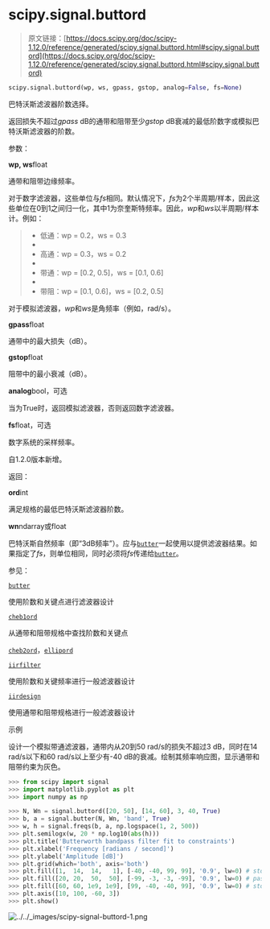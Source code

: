 # scipy.signal.buttord

> 原文链接：[https://docs.scipy.org/doc/scipy-1.12.0/reference/generated/scipy.signal.buttord.html#scipy.signal.buttord](https://docs.scipy.org/doc/scipy-1.12.0/reference/generated/scipy.signal.buttord.html#scipy.signal.buttord)

```py
scipy.signal.buttord(wp, ws, gpass, gstop, analog=False, fs=None)
```

巴特沃斯滤波器阶数选择。

返回损失不超过*gpass* dB的通带和阻带至少*gstop* dB衰减的最低阶数字或模拟巴特沃斯滤波器的阶数。

参数：

**wp, ws**float

通带和阻带边缘频率。

对于数字滤波器，这些单位与*fs*相同。默认情况下，*fs*为2个半周期/样本，因此这些单位在0到1之间归一化，其中1为奈奎斯特频率。因此，*wp*和*ws*以半周期/样本计。例如：

> +   低通：wp = 0.2，ws = 0.3
> +   
> +   高通：wp = 0.3，ws = 0.2
> +   
> +   带通：wp = [0.2, 0.5]，ws = [0.1, 0.6]
> +   
> +   带阻：wp = [0.1, 0.6]，ws = [0.2, 0.5]

对于模拟滤波器，*wp*和*ws*是角频率（例如，rad/s）。

**gpass**float

通带中的最大损失（dB）。

**gstop**float

阻带中的最小衰减（dB）。

**analog**bool，可选

当为True时，返回模拟滤波器，否则返回数字滤波器。

**fs**float，可选

数字系统的采样频率。

自1.2.0版本新增。

返回：

**ord**int

满足规格的最低巴特沃斯滤波器阶数。

**wn**ndarray或float

巴特沃斯自然频率（即“3dB频率”）。应与[`butter`](https://docs.scipy.org/doc/scipy-1.12.0/reference/generated/scipy.signal.butter.html#scipy.signal.butter "scipy.signal.butter")一起使用以提供滤波器结果。如果指定了*fs*，则单位相同，同时必须将*fs*传递给[`butter`](https://docs.scipy.org/doc/scipy-1.12.0/reference/generated/scipy.signal.butter.html#scipy.signal.butter "scipy.signal.butter")。

参见：

[`butter`](https://docs.scipy.org/doc/scipy-1.12.0/reference/generated/scipy.signal.butter.html#scipy.signal.butter "scipy.signal.butter")

使用阶数和关键点进行滤波器设计

[`cheb1ord`](https://docs.scipy.org/doc/scipy-1.12.0/reference/generated/scipy.signal.cheb1ord.html#scipy.signal.cheb1ord "scipy.signal.cheb1ord")

从通带和阻带规格中查找阶数和关键点

[`cheb2ord`](https://docs.scipy.org/doc/scipy-1.12.0/reference/generated/scipy.signal.cheb2ord.html#scipy.signal.cheb2ord "scipy.signal.cheb2ord")，[`ellipord`](https://docs.scipy.org/doc/scipy-1.12.0/reference/generated/scipy.signal.ellipord.html#scipy.signal.ellipord "scipy.signal.ellipord")

[`iirfilter`](https://docs.scipy.org/doc/scipy-1.12.0/reference/generated/scipy.signal.iirfilter.html#scipy.signal.iirfilter "scipy.signal.iirfilter")

使用阶数和关键频率进行一般滤波器设计

[`iirdesign`](https://docs.scipy.org/doc/scipy-1.12.0/reference/generated/scipy.signal.iirdesign.html#scipy.signal.iirdesign "scipy.signal.iirdesign")

使用通带和阻带规格进行一般滤波器设计

示例

设计一个模拟带通滤波器，通带内从20到50 rad/s的损失不超过3 dB，同时在14 rad/s以下和60 rad/s以上至少有-40 dB的衰减。绘制其频率响应图，显示通带和阻带约束为灰色。

```py
>>> from scipy import signal
>>> import matplotlib.pyplot as plt
>>> import numpy as np 
```

```py
>>> N, Wn = signal.buttord([20, 50], [14, 60], 3, 40, True)
>>> b, a = signal.butter(N, Wn, 'band', True)
>>> w, h = signal.freqs(b, a, np.logspace(1, 2, 500))
>>> plt.semilogx(w, 20 * np.log10(abs(h)))
>>> plt.title('Butterworth bandpass filter fit to constraints')
>>> plt.xlabel('Frequency [radians / second]')
>>> plt.ylabel('Amplitude [dB]')
>>> plt.grid(which='both', axis='both')
>>> plt.fill([1,  14,  14,   1], [-40, -40, 99, 99], '0.9', lw=0) # stop
>>> plt.fill([20, 20,  50,  50], [-99, -3, -3, -99], '0.9', lw=0) # pass
>>> plt.fill([60, 60, 1e9, 1e9], [99, -40, -40, 99], '0.9', lw=0) # stop
>>> plt.axis([10, 100, -60, 3])
>>> plt.show() 
```

![../../_images/scipy-signal-buttord-1.png](../Images/996101a8c2277cf673c84dd1d45aef57.png)
